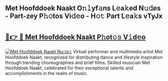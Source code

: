 ## Met Hoofddoek Naakt O𝚗𝚕yf𝚊ns L𝚎a𝚔ed N𝚞𝚍es - Part-zey P𝚑𝚘tos Vi𝚍𝚎o - H𝚘𝚝 Part L𝚎a𝚔s vTyJx

# <h2><a href="http://kf1q6h1.oniu.top/?m=Met+Hoofddoek+Naakt">🔗👉 🔴 Met Hoofddoek Naakt P𝚑ot𝚘𝚜 V𝚒d𝚎o</a></h2>

[![Met Hoofddoek Naakt Nu𝚍e𝚜](https://i.imgur.com/0qMVB7G.gif)](http://kf1q6h1.oniu.top/?m=Met+Hoofddoek+Naakt)
Virtual performer and multimedia artist Met Hoofddoek Naakt, recognized for distributing dance and lifestyle inspiration through trending choreographies and brief films. Skilled musician Met Hoofddoek Naakt, celebrated for their exceptional talents and accomplishments in the realm of music.  
